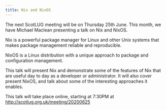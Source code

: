 ```yaml
---
title: Nix and NixOS
---
```


The next ScotLUG meeting will be on Thursday 25th June. This month, we have Michael Maclean presenting a talk on Nix and NixOS.

Nix is a powerful package manager for Linux and other Unix systems that makes package management reliable and reproducible.

NixOS is a Linux distribution with a unique approach to package and configuration management.

This talk will present Nix and demonstrate some of the features of Nix that are useful day to day as a developer or administrator. It will also cover present NixOS, and talk about some of the interesting approaches it enables.

This talk will take place online, starting at 7:30PM at <a href="http://scotlug.org.uk/meeting/20200625">http://scotlug.org.uk/meeting/20200625</a>
